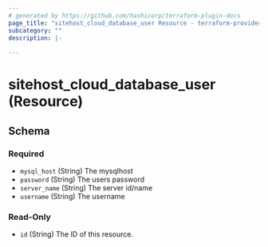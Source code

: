 ```yaml
---
# generated by https://github.com/hashicorp/terraform-plugin-docs
page_title: "sitehost_cloud_database_user Resource - terraform-provider-sitehost"
subcategory: ""
description: |-
  
---
```


# sitehost_cloud_database_user (Resource)





<!-- schema generated by tfplugindocs -->
## Schema

### Required

- `mysql_host` (String) The mysqlhost
- `password` (String) The users password
- `server_name` (String) The server id/name
- `username` (String) The username

### Read-Only

- `id` (String) The ID of this resource.


